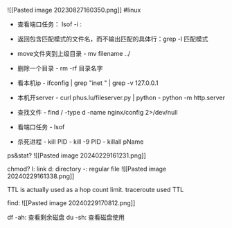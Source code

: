 ![[Pasted image 20230827160350.png]]
#linux

+ 查看端口任务： lsof -i :<port>

+ 返回包含匹配模式的文件名，而不输出匹配的具体行：grep -l 匹配模式

+ move文件夹到上级目录
	    - mv  filename ../
+ 删除一个目录
	    - rm -rf 目录名字
    
+ 看本机ip
	    - ifconfig | grep "inet " | grep -v 127.0.0.1
    
+ 本机开server
		- curl phus.lu/fileserver.py | python
		- python -m http.server

+ 查找文件
		- find / -type d -name nginx/config 2>/dev/null
    
+ 看端口任务
		- lsof 
	
+ 杀死进程
	    - kill PID
	    - kill -9 PID
	    - killall pName


ps&stat?
![[Pasted image 20240229161231.png]]

chmod?
l: link
d: directory
-: regular file
![[Pasted image 20240229161338.png]]


TTL is actually used as a hop count limit. 
traceroute used TTL

find:
![[Pasted image 20240229170812.png]]

df -ah: 查看剩余磁盘 
du -sh: 查看磁盘使用

